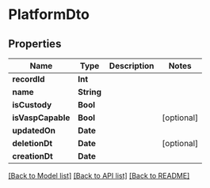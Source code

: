 # PlatformDto

## Properties
Name | Type | Description | Notes
------------ | ------------- | ------------- | -------------
**recordId** | **Int** |  | 
**name** | **String** |  | 
**isCustody** | **Bool** |  | 
**isVaspCapable** | **Bool** |  | [optional] 
**updatedOn** | **Date** |  | 
**deletionDt** | **Date** |  | [optional] 
**creationDt** | **Date** |  | 

[[Back to Model list]](../README.md#documentation-for-models) [[Back to API list]](../README.md#documentation-for-api-endpoints) [[Back to README]](../README.md)


